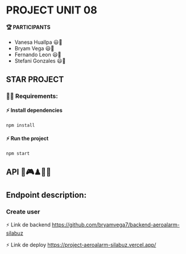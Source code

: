 # PROJECT UNIT 08

#### 🏆 PARTICIPANTS

  - Vanesa Huallpa 😃👋 
  - Bryam Vega   😃👋 
  - Fernando Leon 😃👋 
  - Stefani Gonzales 😃👋 
  
## STAR PROJECT
### 🧑‍💻 Requirements:

#### ⚡ Install dependencies

####
    npm install
  ####

#### ⚡ Run the project 

####
    npm start
  ####

## API 👾🎮♟🎲📲

## Endpoint description:

### Create user

⚡ Link de backend
https://github.com/bryamvega7/backend-aeroalarm-silabuz

⚡ Link de deploy
https://project-aeroalarm-silabuz.vercel.app/

